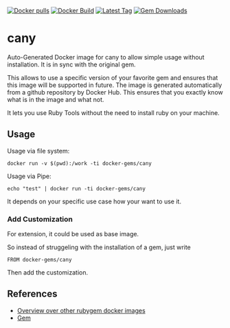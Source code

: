 [![Docker pulls](https://img.shields.io/docker/pulls/rubygem/cany.svg)](https://hub.docker.com/r/rubygem/cany/)
[![Docker Build](https://img.shields.io/docker/automated/rubygem/cany.svg)](https://hub.docker.com/r/rubygem/cany/)
[![Latest Tag](https://img.shields.io/github/tag/docker-rubygem/cany.svg)](https://hub.docker.com/r/rubygem/cany/)
[![Gem Downloads](https://img.shields.io/gem/dt/cany.svg)](https://rubygems.org/gems/cany/)
# cany

Auto-Generated Docker image for cany to allow simple usage without installation.
It is in sync with the original gem.

This allows to use a specific version of your favorite gem and ensures that this image will be supported in future.
The image is generated automatically from a github repository by Docker Hub.
This ensures that you exactly know what is in the image and what not.

It lets you use Ruby Tools without the need to install ruby on your machine.

## Usage

Usage via file system:

`docker run -v $(pwd):/work -ti docker-gems/cany`

Usage via Pipe:

`echo "test" | docker run -ti docker-gems/cany`

It depends on your specific use case how your want to use it.

### Add Customization

For extension, it could be used as base image.

So instead of struggeling with the installation of a gem, just write

`FROM docker-gems/cany`

Then add the customization.

## References

 - [Overview over other rubygem docker images](https://github.com/thinkbot/docker-rubygem)
 - [Gem](https://rubygems.org/gems/cany/)
